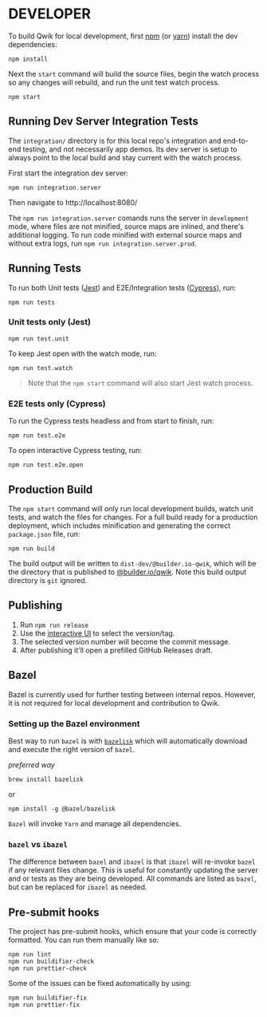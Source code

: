 # DEVELOPER

To build Qwik for local development, first [npm](https://docs.npmjs.com/) (or [yarn](https://yarnpkg.com/)) install the dev dependencies:

```
npm install
```

Next the `start` command will build the source files, begin the watch process so any
changes will rebuild, and run the unit test watch process.

```
npm start
```

## Running Dev Server Integration Tests

The `integration/` directory is for this local repo's integration and end-to-end testing, and not necessarily app demos. Its dev server is setup to always point to the local build and stay current with the watch process.

First start the integration dev server:

```
npm run integration.server
```

Then navigate to http://localhost:8080/

The `npm run integration.server` comands runs the server in `development` mode, where files are not minified, source maps are inlined, and there's additional logging. To run code minified with external source maps and without extra logs, run `npm run integration.server.prod`.

## Running Tests

To run both Unit tests ([Jest](https://jestjs.io/)) and E2E/Integration tests ([Cypress](https://www.cypress.io/)), run:

```
npm run tests
```

### Unit tests only (Jest)

```
npm run test.unit
```

To keep Jest open with the watch mode, run:

```
npm run test.watch
```

> Note that the `npm start` command will also start Jest watch process.

### E2E tests only (Cypress)

To run the Cypress tests headless and from start to finish, run:

```
npm run test.e2e
```

To open interactive Cypress testing, run:

```
npm run test.e2e.open
```

## Production Build

The `npm start` command will only run local development builds, watch unit tests, and watch the files for changes. For a full build ready for a production deployment, which includes minification and generating the correct `package.json` file, run:

```
npm run build
```

The build output will be written to `dist-dev/@builder.io-qwik`, which will be the directory that is published
to [@builder.io/qwik](https://www.npmjs.com/package/@builder.io/qwik). Note this build output directory is `git` ignored.

## Publishing

1. Run `npm run release`
2. Use the [interactive UI](https://www.npmjs.com/package/np) to select the version/tag.
3. The selected version number will become the commit message.
4. After publishing it'll open a prefilled GitHub Releases draft.

## Bazel

Bazel is currently used for further testing between internal repos. However, it is not required for local development and contribution to Qwik.

### Setting up the Bazel environment

Best way to run `bazel` is with [`bazelisk`](https://github.com/bazelbuild/bazelisk) which will automatically download and execute the right version of `bazel`.

_preferred way_

```
brew install bazelisk
```

or

```
npm install -g @bazel/bazelisk
```

`Bazel` will invoke `Yarn` and manage all dependencies.

### `bazel` vs `ibazel`

The difference between `bazel` and `ibazel` is that `ibazel` will re-invoke `bazel` if any relevant files change. This is useful for constantly updating the server and or tests as they are being developed. All commands are listed as `bazel`, but can be replaced for `ibazel` as needed.

## Pre-submit hooks

The project has pre-submit hooks, which ensure that your code is correctly formatted. You can run them manually like so:

```
npm run lint
npm run buildifier-check
npm run prettier-check
```

Some of the issues can be fixed automatically by using:

```
npm run buildifier-fix
npm run prettier-fix
```
